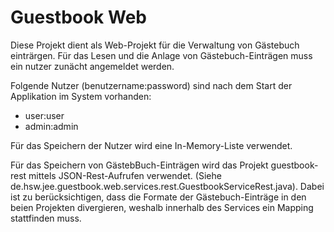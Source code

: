 # Guestbook Web

Diese Projekt dient als Web-Projekt für die Verwaltung von Gästebuch einträrgen. 
Für das Lesen und die Anlage von Gästebuch-Einträgen muss ein nutzer zunächt angemeldet werden.

Folgende Nutzer (benutzername:password) sind nach dem Start der Applikation im System vorhanden:

* user:user
* admin:admin

Für das Speichern der Nutzer wird eine In-Memory-Liste verwendet.


Für das Speichern von GästebBuch-Einträgen wird das Projekt guestbook-rest mittels JSON-Rest-Aufrufen verwendet. (Siehe de.hsw.jee.guestbook.web.services.rest.GuestbookServiceRest.java). Dabei ist zu berücksichtigen, dass die Formate der Gästebuch-Einträge in den beien Projekten divergieren, weshalb innerhalb des Services ein Mapping stattfinden muss.



